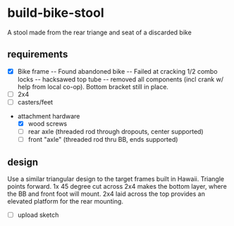 # build-bike-stool
A stool made from the rear triange and seat of a discarded bike
## requirements
- [X] Bike frame
-- Found abandoned bike
-- Failed at cracking 1/2 combo locks
-- hacksawed top tube
-- removed all components (incl crank w/ help from local co-op). Bottom bracket still in place.
- [ ] 2x4
- [ ] casters/feet
- attachment hardware
  - [X] wood screws
  - [ ] rear axle (threaded rod through dropouts, center supported)
  - [ ] front "axle" (threaded rod thru BB, ends supported)
## design
Use a similar triangular design to the target frames built in Hawaii. Triangle points forward. 1x 45 degree cut across 2x4 makes the bottom layer, where the BB and front foot will mount. 2x4 laid across the top provides an elevated platform for the rear mounting.
- [ ] upload sketch
